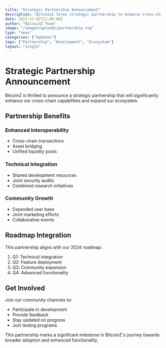 ```yaml
---
title: "Strategic Partnership Announcement"
description: "BitcoinZ forms strategic partnership to enhance cross-chain capabilities and expand ecosystem"
date: 2023-12-02T11:00:00Z
author: "BitcoinZ Team"
image: "/images/uploads/partnership.svg"
type: "news"
categories: ["Updates"]
tags: ["Partnership", "Development", "Ecosystem"]
layout: "single"
---
```


# Strategic Partnership Announcement

BitcoinZ is thrilled to announce a strategic partnership that will significantly enhance our cross-chain capabilities and expand our ecosystem.

## Partnership Benefits

### Enhanced Interoperability
- Cross-chain transactions
- Asset bridging
- Unified liquidity pools

### Technical Integration
- Shared development resources
- Joint security audits
- Combined research initiatives

### Community Growth
- Expanded user base
- Joint marketing efforts
- Collaborative events

## Roadmap Integration

This partnership aligns with our 2024 roadmap:

1. Q1: Technical integration
2. Q2: Feature deployment
3. Q3: Community expansion
4. Q4: Advanced functionality

## Get Involved

Join our community channels to:
- Participate in development
- Provide feedback
- Stay updated on progress
- Join testing programs

This partnership marks a significant milestone in BitcoinZ's journey towards broader adoption and enhanced functionality.
